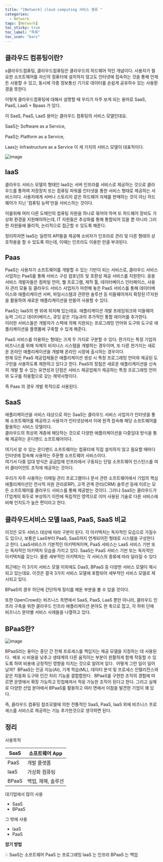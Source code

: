 ```yaml
---
title: "[Network] cloud computing 서비스 종류 "
categories:
  - Network
tags: [Network]
toc_sticky: true
toc_label: "목록"
toc_icon: "bars"
---
```


## 클라우드 컴퓨팅이란?

s클라우드컴퓨팅, 클라우드컴퓨팅은 클라우드의 하드웨어 적인 개념이다.
사용자가 필요한 소프트웨어를 자신의 컴퓨터에 설치하지 않고도 인터넷에 접속하는 것을 통해 언제든 사용할 수 있고, 동시에 각종 정보통신 기기로 데이터를 손쉽게 공유하수 있는 사용환경을 뜻한다.

이렇게 클라우드컴퓨팅에 대해서 설명할 때 우리가 자주 보게 되는 용어로 SaaS, PaaS, LaaS + Bpaas 가 있다.

이 SaaS, PaaS, LaaS 용어는 클라우드 컴퓨팅의 서비스 모델인데요.

SaaS는 Software as a Service,

PaaS는 Platform as a Service,

Laas는 Infrastructure as a Service 이 세 가지의 서비스 모델이 대표적이다.

![image](https://github.com/solfany/solfany.github.io/assets/123814718/f7444644-54e4-4fe4-82c9-4ab8a67ccddf)

## IaaS

클라우드 서비스 모델의 형태인 IaaS는 서버 인프라를 서비스로 제공하는 것으로 클라우드를 통하여 저장장치 또는 컴퓨팅 파워를 인터넷을 통한 서비스 형태로 제공하는 서비스이다.
사용자에게 서버나 스토리지 같은 하드웨어 자체를 판매하는 것이 아닌 하드웨어가 지닌 '컴퓨팅 능력'만을 서비스하는 것이다.

이를위해 여러 다른 도메인의 컴퓨팅 자원을 하나로 묶어야 하며 또 하드웨어 장비도 가상화 환경을 지원해야하는데, IT 자원들은 추상화를 통해 통합되어 있을 뿐 아니라 그러한 자원들에 물리적, 논리적으로 접근할 수 있도록 해준다.

정리하자면 IaaS는 일련의 API들을 제공해 소비자가 인프라로 관리 및 다른 형태의 상호작용을 할 수 있도록 하는데, 이때는 인프라도 이용한 만큼 부과된다.

## Paas

PaaS는 사용자가 소프트웨어를 개발할 수 있는 기반이 되는 서비스로, 클라우드 서비스 사업자는 PaaS를 통해 서비스 구성 컴포넌트 및 호환성 제공 서비스를 지원한다.
응용 서비스 개발자들은 컴파일 언어, 웰 프로그램, 제작 툴, 데이터베이스 인터페이스, 사용자 관리 모듈 등 클라우드 서비스 사업자가 마련해 놓은 PaaS 서비스를 통해 데이터베이스와 애플리케이션 서버, 파일시스템과 관련한 솔루션 등 미들웨어까지 확장된 IT자원을 활용하여 새로운 애플리케이션을 만들어 사용할 수 있다.

PaaS는 IaaS의 맨 위에 위치해 있는데요. 애플리케이션 개발 프레임워크와 미들웨어 능력 그리고 데이터베이스, 큐잉 같은 기능과의 추가적인 통합 레이어를 추가한다.  
이러한 서비스들은 개발자가 스택에 의해 지원되는 프로그래밍 언어와 도구와 도구로 애플리케이션을 플랫폼에 구축할 수 있게 해준다.

PaaS 서비스를 이용하는 형태는 크게 두 가지로 구분할 수 있다.
한가지는 특정 기업의 비즈니스를 위해 자체의 비지니스 시스템을 개발하는 경우이며, 또 다른 한가지는 새로운 온라인 애플리케이션을 개발해 온라인 시장에 출시하는 경우이다.  
현재 모든 PaaS 제공업체들은 애플리케이션 생성 시 특정 프로그래밍 언어와 제공된 도구만을 사용하도록 제한하고 있다고 한다.
PaaS의 장점은 새로운 애플리케이션을 신속히 개발 할 수 있는 유연성과 단점은 서비스 제공업체가 제공하는 특정 프로그래밍 언어와 도구를 허용함으로 갖는 제약사항이다.

즉 Paas 의 경우 개발 목적으로 사용된다.

## SaaS

애플리케이션을 서비스 대상으로 하는 SaaS는 클라우드 서비스 사업자가 인터넷을 통해 소프트웨어를 제공하고 사용자가 인터넷상에서 이에 원격 접속해 해당 소프트웨어를 활용하는 서비스 모델이다.  
클라우드의 최상위 계층에 해당하는 것으로 다양한 애플리케이션을 다중임대 방식을 통해 제공하는 온디맨드 소프트웨어이다.

여기서 알 수 있는 온디맨드 소프트웨어는 컴퓨터에 직접 설치하지 않고 필요할 때마다 인터넷에 접속해 사용하는 주문형 소프트웨어 서비스이다.  
여기서 다중 임대 방식은 공급업체 인프라에서 구동되는 단일 소프트웨어 인스턴스를 여러 클라이언트 조직에 제공하는 것이다.

우리가 자주 사용하는 이메일 관리 프로그램이나 문서 관련 소프트웨어에서 기업의 핵심 애플리케이션인 전사적 자원 관리(ERP), 고객 관계 관리(CRM) 솔루션 등에 이르는 모든 소프트웨어를 클라우드 서비스를 통해 제공받는 것이다.
그러나 SaaS는 클라우드가 IT업계의 화두로 부상하기 이전에 독립적인 영역으로 이미 사용된 기술로 다른 서비스에 비해 인지도가 높은 편이라고 한다.

## **클라우드서비스 모델 IaaS, PaaS, SaaS 비교**

이것은 모두 서비스 대상에 따라 구분이 된다.
각 아키텍처는 독자적인 모습으로 가질수도 있으나, 보통은 LaaS부터 PaaS, SaaS까지 연계되어진 형태로 시스템을 구성한다고 한다.
LaaS서비스가 기본적인 아키텍쳐이며, PaaS 서비스는 LaaS 서비스 기반 또는 독자적인 아키텍처 모습을 가지고 있다.
SaaS는 PaaS 서비스 기반 또는 독자적인 아키텍처를 갖는다. 물론 세부적인 아키텍처는 각 서비스의 종류에 따라 달라질 수 있다

최근에는 이 3가지 서비스 모델 이외에도 DaaS, BPaaS 등 다양한 서비스 모델이 제시되고 있는데요.
이것은 결국 3가지 서비스 모델에 포함되어 세부적인 서비스 모델로 제시되고 있다.

BPaaS의 경우 하단에 간단하게 정리를 해둔 부분을 볼 수 있을 것이다.

또한 OpenCrowd는 비즈니스 측면에서 SaaS, PaaS, LaaS 뿐만 아니라, 클라우드 인프라 구축을 위한 클라우드 인프라 애플리케이션 분야도 한 축으로 잡고, 각 하위 단에 비즈니스 분야별 서비스 사례들을 나열하고 있다.

## BPaaS란?

![image](https://github.com/solfany/solfany.github.io/assets/123814718/40ac306e-7df3-4672-818c-43fb608b8925)

BPaaS라는 용어는 종단 간 전체 프로세스를 책임지는 제공 모델을 지칭하는 데 사용된다.
 배포 시 비용을 낮추고 생태계의 다른 움직이는 부분이 원활하게 함께 작동할 수 있도록 하여 비용에 긍정적인 영향을 미치는 것으로 알려져 있다.
 어떻게 그런 일이 일어날까? 
BPaaS는 인공 지능(AI), 기계 학습(ML), 데이터 분석 및 프로세스 인텔리전스와 같은 자동화 도구와 인간 처리 기능을 결합합한다.
 BPaaS를 구현한 조직의 경험에 따르면 운영에서 확장 가능하고 민첩해져서 적응 가능한 조직이 된다고 한다.
그리고 실제로 다양한 산업 분야에서 BPaaS를 활용하고 여러 면에서 이점을 발견한 기업이 꽤 있다.

즉, 클라우드 컴퓨팅 참조모델에 의한 전통적인 SaaS, PaaS, IaaS 외에 비즈니스 프로세스를 서비스로 제공하는 기능 추가한것으로 생각하면 된다.

## 정리

사용목적

| SaaS  | 소프트웨어 App     |
| ----- | ------------------ |
| PaaS  | 개발 플랫폼        |
| IaaS  | 가상화 컴퓨팅      |
| BPaaS | 백업, 재해, 솔루션 |

대기업에서 많이 사용

- SaaS
- BPaaS

그 밖에 사용

- IaaS
- PaaS

**암기 방법**

<aside>
💡 SaaS는 소프트웨어
PaaS 는 프로그래밍
IaaS 는 인프라 
BPaaS 는 백업

</aside>
